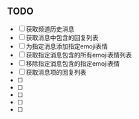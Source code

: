 ## TODO

- [ ] 获取频道历史消息
- [ ] 获取消息中包含的回复列表
- [ ] 为指定消息添加指定emoji表情
- [ ] 获取指定消息包含的所有emoji表情列表
- [ ] 移除指定消息包含的指定emoji表情
- [ ] 获取消息项的回复列表
- [ ] 
- [ ] 
- [ ] 
- [ ] 
- [ ] 